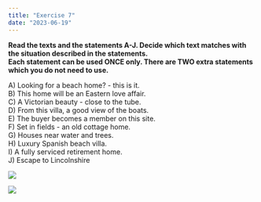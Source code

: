 ```yaml
---
title: "Exercise 7"
date: "2023-06-19"
---
```


**Read the texts and the statements A-J. Decide which text matches with the situation described in the statements.  
Each statement can be used ONCE only. There are TWO extra statements which you do not need to use.**

A) Looking for a beach home? - this is it.  
B) This home will be an Eastern love affair.  
C) A Victorian beauty - close to the tube.  
D) From this villa, a good view of the boats.  
E) The buyer becomes a member on this site.  
F) Set in fields - an old cottage home.  
G) Houses near water and trees.  
H) Luxury Spanish beach villa.  
I) A fully serviced retirement home.  
J) Escape to Lincolnshire

![](https://xirurgabdukarim.uz/wp-content/uploads/2023/06/7.1-758x1024.jpg)

![](https://xirurgabdukarim.uz/wp-content/uploads/2023/06/7.2-1024x448.jpg)
